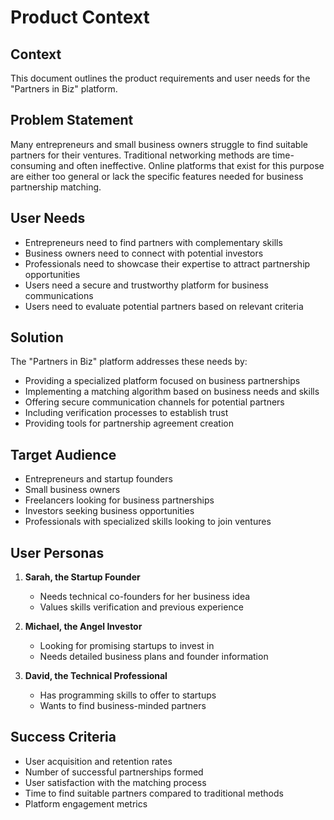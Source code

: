 # Product Context

## Context
This document outlines the product requirements and user needs for the "Partners in Biz" platform.

## Problem Statement
Many entrepreneurs and small business owners struggle to find suitable partners for their ventures. Traditional networking methods are time-consuming and often ineffective. Online platforms that exist for this purpose are either too general or lack the specific features needed for business partnership matching.

## User Needs
- Entrepreneurs need to find partners with complementary skills
- Business owners need to connect with potential investors
- Professionals need to showcase their expertise to attract partnership opportunities
- Users need a secure and trustworthy platform for business communications
- Users need to evaluate potential partners based on relevant criteria

## Solution
The "Partners in Biz" platform addresses these needs by:
- Providing a specialized platform focused on business partnerships
- Implementing a matching algorithm based on business needs and skills
- Offering secure communication channels for potential partners
- Including verification processes to establish trust
- Providing tools for partnership agreement creation

## Target Audience
- Entrepreneurs and startup founders
- Small business owners
- Freelancers looking for business partnerships
- Investors seeking business opportunities
- Professionals with specialized skills looking to join ventures

## User Personas
1. **Sarah, the Startup Founder**
   - Needs technical co-founders for her business idea
   - Values skills verification and previous experience

2. **Michael, the Angel Investor**
   - Looking for promising startups to invest in
   - Needs detailed business plans and founder information

3. **David, the Technical Professional**
   - Has programming skills to offer to startups
   - Wants to find business-minded partners

## Success Criteria
- User acquisition and retention rates
- Number of successful partnerships formed
- User satisfaction with the matching process
- Time to find suitable partners compared to traditional methods
- Platform engagement metrics